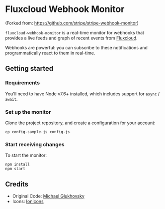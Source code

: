 # Fluxcloud Webhook Monitor

(Forked from: https://github.com/stripe/stripe-webhook-monitor)

`fluxcloud-webhook-monitor` is a real-time monitor for webhooks that provides a live feeds and graph of recent events from [Fluxcloud](https://github.com/justinbarrick/fluxcloud).

Webhooks are powerful: you can subscribe to these notifications and programmatically react to them in real-time.

## Getting started

### Requirements
You'll need to have Node v7.6+ installed, which includes support for `async` / `await`.

### Set up the monitor
Clone the project repository, and create a configuration for your account:

```
cp config.sample.js config.js
```

### Start receiving changes

To start the monitor:

```
npm install
npm start
```

## Credits

- Original Code: [Michael Glukhovsky](https://twitter.com/mglukhovsky)
- Icons: [Ionicons](http://ionicons.com/)
